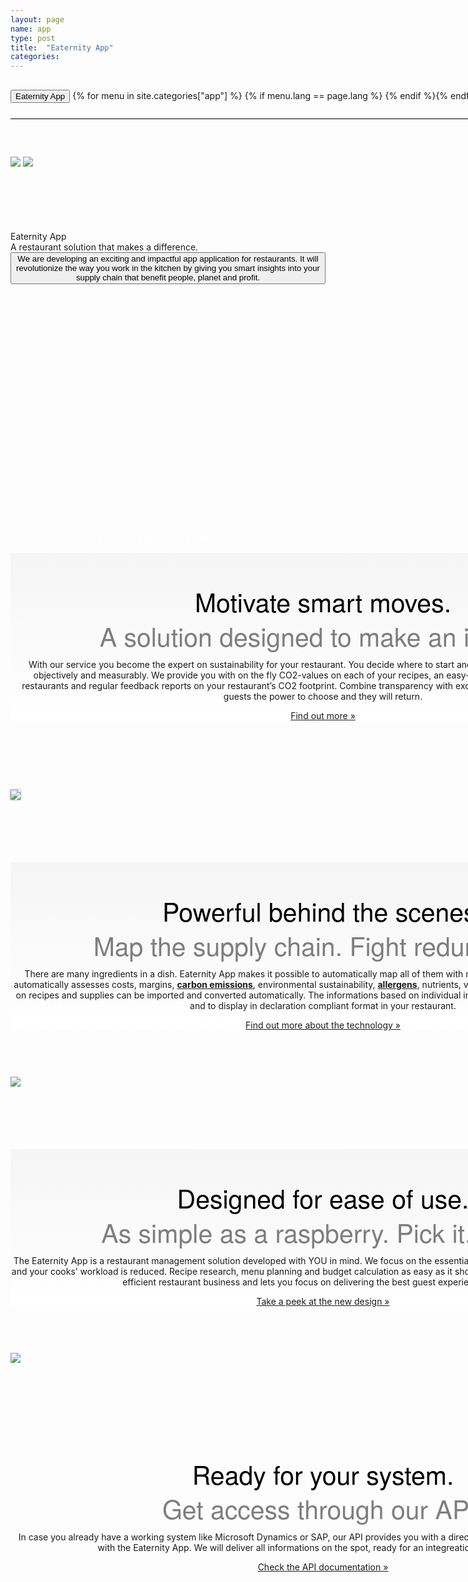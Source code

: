 ```yaml
---
layout: page
name: app
type: post
title:  "Eaternity App"
categories:
---
```



<div>
	<div class="container-hero container-hero-1 clearfix" style="background-repeat: no-repeat;background-size: 1500px 1000px;background-color: rgba(0, 0, 0, 0.0);height: 700px;background-position: 50% 30%;">
		<div class="container-hero-content container-hero-content-1 clearfix">
			<div class="container-4 clearfix" style="margin-bottom:0px;margin-top:30px;width: 960px;height: 46px;border-bottom: 1px solid rgb(0, 0, 0);">
				<button class="text text-5" style="text-align:left;color: #000;" onClick="window.location='/app';" >Eaternity App</button>
				{% for menu in site.categories["app"] %}
				{% if menu.lang == page.lang %}
				<button class="_button" style="float:right;margin-left:20px;margin-top:8px;font-size:0.95em;color: #000;" onClick="window.location='{{menu.url}}';">{{menu.title}}</button>
				{% endif %}{% endfor %}
			</div>
			<img class="image image-1" src="/images/nur-logo-klein-480x299-3.png" data-rimage data-src="/images/nur-logo-klein-480x299-3.png" data-srcat2x="/images/nur-logo-klein-480x299-3@2x.png">
			<img class="image image-2" src="/images/app-negativ-248x231-1.png" data-rimage data-src="/images/app-negativ-248x231-1.png" data-srcat2x="/images/app-negativ-248x231-1@2x.png">
			<div class="hero-title hero-title-1">Eaternity App</div>
			<div class="hero-subtitle hero-subtitle-1">A restaurant solution that makes a difference.</div>
			<button class="_button _button-79">We are developing an exciting and impactful app application for restaurants. It will revolutionize the way you work in the kitchen by giving you smart insights into your supply chain that benefit people, planet and profit.</button>
		</div>
	</div>
</div>

<p style="color: #fff;">Eaternity App makes a difference.</p>


<!--
<div class="gap gap-100" style="background-image: url('/images/berries.jpg');background-position: 50% 65%;background-repeat: no-repeat;background-size: cover;height:200px;width: 100%;"></div> -->

<div class="element element-5" style="min-width:1000px"></div>

<div class="gradient-box">
<div class="container">
	<div class="row">
		<div class="col-md-2"></div>
		<div class="col-md-8">
			<p class="black-font">Motivate smart moves.</p>
			<p class="gray-font">A solution designed to make an impact.</p>
			<p>With our service you become the expert on sustainability for your restaurant. You decide where to start and how to reduce your climate impact objectively and measurably. We provide you with on the fly CO2-values on each of your recipes, an easy-to-understand benchmark for your restaurants and regular feedback reports on your restaurant’s CO2 footprint. Combine transparency with excellent grastronomic results. Give your guests the power to choose and they will return.</p>
				<p><a href="/app/awards">Find out more »</a></p>
		</div>
		<div class="col-md-2"></div>
	</div>
</div>
</div>

<div class="container">
	<div class="row" style="margin-top:50px">
		<div class="col-md-3"></div>
		<div class="col-md-6">
			<img class="shadow" src="/images/app/2014-11-03 compass report-EN-1.jpg" />
		</div>
		<div class="col-md-3"></div>
	</div>
</div>


<div class="gradient-box">
	<div class="container">
		<div class="row">
			<div class="col-md-2"></div>
			<div class="col-md-8">
				<p class="black-font">Powerful behind the scenes.</p>
				<p class="gray-font">Map the supply chain. Fight redundancy.</p>
				<p>There are many ingredients in a dish. Eaternity App  makes it possible to automatically map all of them with minimum manual effort.  Eaternity App automatically assesses costs, margins, <a href="/app/co2"><strong>carbon emissions</strong></a>, environmental sustainability, <a href="/app/allergens"><strong>allergens</strong></a>, nutrients, vitamins and minerals. Your existing data on recipes and supplies can be imported and converted automatically. 
				The informations based on individual ingredients can be used to design meals and to display in declaration compliant format in your restaurant.</p>
				<p><a href="/technology">Find out more about the technology »</a></p>
			</div>
			<div class="col-md-2"></div>
		</div>
	</div>
</div>


<div class="container">
	<div class="row">
		<div class="col-md-2"></div>
		<div class="col-md-8">
			<img src="/images/app/calculator-description.png" />
		</div>
		<div class="col-md-2"></div>
	</div>
</div>


<div class="gradient-box">
	<div class="container">
		<div class="row">
			<div class="col-md-2"></div>
			<div class="col-md-8">
				<p class="black-font">Designed for ease of use.</p>
				<p class="gray-font">As simple as a raspberry. Pick it. Eat it.</p>
				<p>The Eaternity App is a restaurant management solution developed with YOU in mind. We focus on the essential processes in the kitchen – so that your and your cooks’ workload is reduced. Recipe research, menu planning and budget calculation as easy as it should be. It meets the needs of running an efficient restaurant business and lets you focus on delivering the best guest experience possible.</p>
				<p><a target="_blank" href="https://www.icloud.com/photostream/de-de/#A1GI9HKKGrvVb5;7DF9CCB3-2436-4716-BBB4-3928F508843B">Take a peek at the new design »</a></p>
			</div>
			<div class="col-md-2"></div>
		</div>
	</div>
</div>


<div class="container">
	<div class="row">
		<div class="col-md-1"></div>
		<div class="col-md-10">
			<img src="/images/app/de/inthekitchen.jpg" />
		</div>
		<div class="col-md-1"></div>
	</div>
</div>



<div class="container">
		<div class="row">
			<div class="col-md-2"></div>
			<div class="col-md-8">
				<p class="black-font">Ready for your system.</p>
				<p class="gray-font">Get access through our API.</p>
				<p>In case you already have a working system like Microsoft Dynamics or SAP, our API provides you with a direct connection to exchange informations with the Eaternity App. We will deliver all informations on the spot, ready for an integreation into your system.</p>
				<p><a href="http://docs.eaternitycloud.apiary.io">Check the API documentation »</a></p>
			</div>
			<div class="col-md-2"></div>
		</div>
</div>




<style>
.black-font {
	padding: 50px 0 0 0;
	margin:0;
	font-family: 'Futura LT', 'Helvetica Neue', Helvetica, Arial, sans-serif;
	font-size: 41px;
	font-style: normal;
	font-variant: normal;
	font-weight: 200;
	line-height: 55px;
	color: rgb(0, 0, 0);
}

.gray-font {
	padding: 0;
	margin:0;
	font-family: 'Futura LT', 'Helvetica Neue', Helvetica, Arial, sans-serif;
	font-size: 41px;
	font-style: normal;
	font-variant: normal;
	font-weight: 200;
	color: rgb(126, 126, 126);
	line-height: 55px;
}

.gradient-box {
	background-color: rgb(222, 222, 222);
	background-image: linear-gradient(360deg, rgb(255, 255, 255) 0%, rgb(245, 245, 245) 100%);
	min-width:1000px;
}

p {
	margin-top:10px;
	text-align:center;
}

img {
	margin-bottom:100px;
	margin-top:60px;
}

.shadow {
	box-shadow: 0px 0px 3px #888888;
}

.container {
	min-width:1000px;
}

</style>


<!--<div class="follow-up-footer follow-up-footer-2 clearfix">
<div class="container container-49"></div>
<div class="element-about-eaternity element-about-eaternity-2 clearfix">
	<p class="text text-94">Great Design</p>
	<p class="text text-102">Simplicity making a difference.</p>
</div>
<div class="element-co2footprint element-co2footprint-1 clearfix">
	<p class="text text-115">Knowing it better</p>
	<p class="text text-126">Tap into the collective wisdom.</p>
</div>
<div class="element-allergens element-allergens-1 clearfix">
	<p class="text text-139">Get Awarded</p>
	<p class="text text-144">Be first. Be known as first.</p>
	<div class="element element-30"></div>
</div>
<div class="container container-70 clearfix">
	<div class="element-about-eaternity element-about-eaternity-10 clearfix">
		<p class="text text-168">Get Cooking</p>
		<p class="text text-184">Partner up with Eaternity.</p>
	</div>
	<div class="element-about-eaternity element-about-eaternity-15 clearfix">
		<p class="text text-200">References</p>
		<p class="text text-212">See how we create shared value together with our clients.</p>
	</div>
</div> -->
